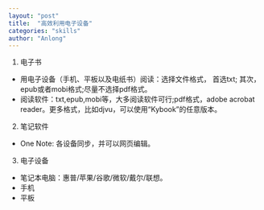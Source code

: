 ```yaml
---
layout: "post"
title:  "高效利用电子设备"
categories: "skills"
author: "Anlong"
---
```

1. 电子书  
- 用电子设备（手机、平板以及电纸书）阅读：选择文件格式， 首选txt; 其次，epub或者mobi格式;尽量不选择pdf格式。  
- 阅读软件：txt,epub,mobi等，大多阅读软件可行;pdf格式，adobe acrobat reader。更多格式，比如djvu，可以使用“Kybook”的任意版本。  

2. 笔记软件
- One Note: 各设备同步，并可以网页编辑。  

3. 电子设备
- 笔记本电脑：惠普/苹果/谷歌/微软/戴尔/联想。  
- 手机  
- 平板  
